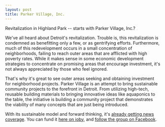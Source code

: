 ```yaml
---
layout: post
title: Parker Village, Inc.
---
```

Revitalization in Highland Park -- starts with Parker Village, Inc.?<!--excerpt-->

We've all heard about Detroit's revitalization. Trouble is, this revitalization is condemned as benefitting only a few, or as gentrifying efforts. Furthermore, much of this redevelopment occurs in a small concentration of neighborhoods, failing to reach outer areas that are afflicted with high poverty rates. While it makes sense in some economic development strategies to concentrate on promising areas that encourage investment, it's not always appreciated by those who feel ignored.

That's why it's great to see outer areas seeking and obtaining investment for neighborhood projects.
Parker Village is an attempt to bring sustainable community projects to the forefront in Detroit. From utilizing high-tech, reusable building materials to bringing innovative ideas like aquaponics to the table, the initiative is building a community project that demonstrates the viability of many concepts that are just being introduced. 

With its sustainable model and forward thinking, it's [already getting news coverage](https://www.greeningdetroit.com/2017/04/13/parker-village-great-partners-economic-development/).
You can fund it [here on ioby](https://www.ioby.org/project/parker-village-shines), and [follow the group on Facebook](https://www.facebook.com/ParkerVillageHP/).
